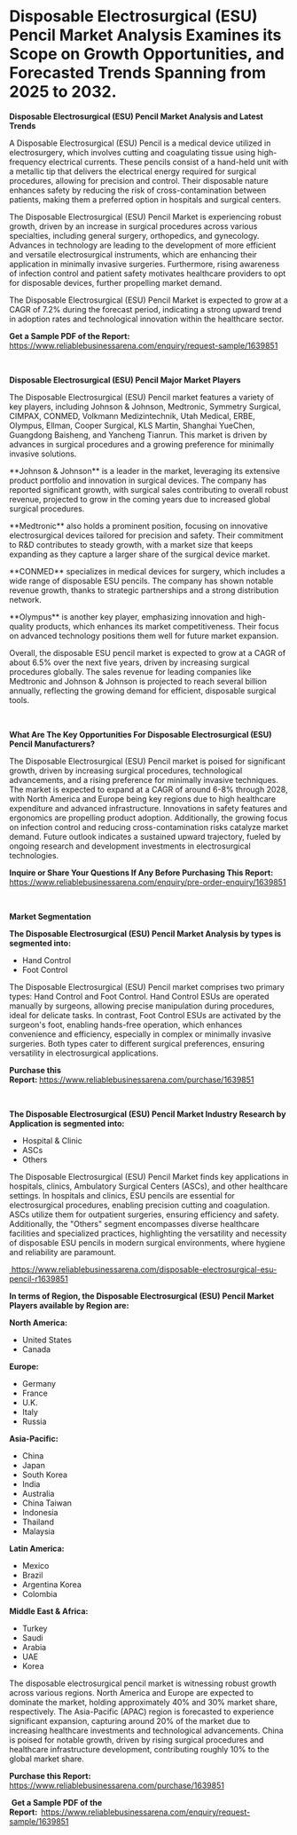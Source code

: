 <p><h1>Disposable Electrosurgical (ESU) Pencil Market Analysis Examines its Scope on Growth Opportunities, and Forecasted Trends Spanning from 2025 to 2032.</h1></p><p><strong>Disposable Electrosurgical (ESU) Pencil Market Analysis and Latest Trends</strong></p>
<p><p>A Disposable Electrosurgical (ESU) Pencil is a medical device utilized in electrosurgery, which involves cutting and coagulating tissue using high-frequency electrical currents. These pencils consist of a hand-held unit with a metallic tip that delivers the electrical energy required for surgical procedures, allowing for precision and control. Their disposable nature enhances safety by reducing the risk of cross-contamination between patients, making them a preferred option in hospitals and surgical centers.</p><p>The Disposable Electrosurgical (ESU) Pencil Market is experiencing robust growth, driven by an increase in surgical procedures across various specialties, including general surgery, orthopedics, and gynecology. Advances in technology are leading to the development of more efficient and versatile electrosurgical instruments, which are enhancing their application in minimally invasive surgeries. Furthermore, rising awareness of infection control and patient safety motivates healthcare providers to opt for disposable devices, further propelling market demand. </p><p>The Disposable Electrosurgical (ESU) Pencil Market is expected to grow at a CAGR of 7.2% during the forecast period, indicating a strong upward trend in adoption rates and technological innovation within the healthcare sector.</p></p>
<p><strong>Get a Sample PDF of the Report:&nbsp;</strong> <a href="https://www.reliablebusinessarena.com/enquiry/request-sample/1639851?utm_campaign=3039&utm_medium=2&utm_source=Github&utm_content=ia&utm_term=14042025&utm_id=disposable-electrosurgical-esu-pencil">https://www.reliablebusinessarena.com/enquiry/request-sample/1639851</a></p>
<p>&nbsp;</p>
<p><strong>Disposable Electrosurgical (ESU) Pencil Major Market Players</strong></p>
<p><p>The Disposable Electrosurgical (ESU) Pencil market features a variety of key players, including Johnson & Johnson, Medtronic, Symmetry Surgical, CIMPAX, CONMED, Volkmann Medizintechnik, Utah Medical, ERBE, Olympus, Ellman, Cooper Surgical, KLS Martin, Shanghai YueChen, Guangdong Baisheng, and Yancheng Tianrun. This market is driven by advances in surgical procedures and a growing preference for minimally invasive solutions. </p><p>**Johnson & Johnson** is a leader in the market, leveraging its extensive product portfolio and innovation in surgical devices. The company has reported significant growth, with surgical sales contributing to overall robust revenue, projected to grow in the coming years due to increased global surgical procedures.</p><p>**Medtronic** also holds a prominent position, focusing on innovative electrosurgical devices tailored for precision and safety. Their commitment to R&D contributes to steady growth, with a market size that keeps expanding as they capture a larger share of the surgical device market.</p><p>**CONMED** specializes in medical devices for surgery, which includes a wide range of disposable ESU pencils. The company has shown notable revenue growth, thanks to strategic partnerships and a strong distribution network. </p><p>**Olympus** is another key player, emphasizing innovation and high-quality products, which enhances its market competitiveness. Their focus on advanced technology positions them well for future market expansion.</p><p>Overall, the disposable ESU pencil market is expected to grow at a CAGR of about 6.5% over the next five years, driven by increasing surgical procedures globally. The sales revenue for leading companies like Medtronic and Johnson & Johnson is projected to reach several billion annually, reflecting the growing demand for efficient, disposable surgical tools.</p></p>
<p>&nbsp;</p>
<p><strong>What Are The Key Opportunities For Disposable Electrosurgical (ESU) Pencil Manufacturers?</strong></p>
<p><p>The Disposable Electrosurgical (ESU) Pencil market is poised for significant growth, driven by increasing surgical procedures, technological advancements, and a rising preference for minimally invasive techniques. The market is expected to expand at a CAGR of around 6-8% through 2028, with North America and Europe being key regions due to high healthcare expenditure and advanced infrastructure. Innovations in safety features and ergonomics are propelling product adoption. Additionally, the growing focus on infection control and reducing cross-contamination risks catalyze market demand. Future outlook indicates a sustained upward trajectory, fueled by ongoing research and development investments in electrosurgical technologies.</p></p>
<p><strong>Inquire or Share Your Questions If Any Before Purchasing This Report:</strong> <a href="https://www.reliablebusinessarena.com/enquiry/pre-order-enquiry/1639851?utm_campaign=3039&utm_medium=2&utm_source=Github&utm_content=ia&utm_term=14042025&utm_id=disposable-electrosurgical-esu-pencil">https://www.reliablebusinessarena.com/enquiry/pre-order-enquiry/1639851</a></p>
<p>&nbsp;</p>
<p><strong>Market Segmentation</strong></p>
<p><strong>The Disposable Electrosurgical (ESU) Pencil Market Analysis by types is segmented into:</strong></p>
<p><ul><li>Hand Control</li><li>Foot Control</li></ul></p>
<p><p>The Disposable Electrosurgical (ESU) Pencil market comprises two primary types: Hand Control and Foot Control. Hand Control ESUs are operated manually by surgeons, allowing precise manipulation during procedures, ideal for delicate tasks. In contrast, Foot Control ESUs are activated by the surgeon's foot, enabling hands-free operation, which enhances convenience and efficiency, especially in complex or minimally invasive surgeries. Both types cater to different surgical preferences, ensuring versatility in electrosurgical applications.</p></p>
<p><strong>Purchase this Report:&nbsp;</strong><a href="https://www.reliablebusinessarena.com/purchase/1639851?utm_campaign=3039&utm_medium=2&utm_source=Github&utm_content=ia&utm_term=14042025&utm_id=disposable-electrosurgical-esu-pencil">https://www.reliablebusinessarena.com/purchase/1639851</a></p>
<p>&nbsp;</p>
<p><strong>The Disposable Electrosurgical (ESU) Pencil Market Industry Research by Application is segmented into:</strong></p>
<p><ul><li>Hospital & Clinic</li><li>ASCs</li><li>Others</li></ul></p>
<p><p>The Disposable Electrosurgical (ESU) Pencil Market finds key applications in hospitals, clinics, Ambulatory Surgical Centers (ASCs), and other healthcare settings. In hospitals and clinics, ESU pencils are essential for electrosurgical procedures, enabling precision cutting and coagulation. ASCs utilize them for outpatient surgeries, ensuring efficiency and safety. Additionally, the "Others" segment encompasses diverse healthcare facilities and specialized practices, highlighting the versatility and necessity of disposable ESU pencils in modern surgical environments, where hygiene and reliability are paramount.</p></p>
<p><a href="https://www.reliablebusinessarena.com/disposable-electrosurgical-esu-pencil-r1639851?utm_campaign=3039&utm_medium=2&utm_source=Github&utm_content=ia&utm_term=14042025&utm_id=disposable-electrosurgical-esu-pencil">&nbsp;https://www.reliablebusinessarena.com/disposable-electrosurgical-esu-pencil-r1639851</a></p>
<p><strong>In terms of Region, the Disposable Electrosurgical (ESU) Pencil Market Players available by Region are:</strong></p>
<p>
    <p> <strong> North America: </strong>
        <ul>
            <li>United States</li>
            <li>Canada</li>
        </ul>
        </p> 
    <p> <strong> Europe: </strong>
        <ul>
            <li>Germany</li>
            <li>France</li>
            <li>U.K.</li>
            <li>Italy</li>
            <li>Russia</li>
        </ul>
        </p> 
    <p> <strong> Asia-Pacific: </strong>
        <ul>
            <li>China</li>
            <li>Japan</li>
            <li>South Korea</li>
            <li>India</li>
            <li>Australia</li>
            <li>China Taiwan</li>
            <li>Indonesia</li>
            <li>Thailand</li>
            <li>Malaysia</li>
        </ul>
        </p> 
    <p> <strong> Latin America: </strong>
        <ul>
            <li>Mexico</li>
            <li>Brazil</li>
            <li>Argentina Korea</li>
            <li>Colombia</li>
        </ul>
        </p> 
    <p> <strong> Middle East & Africa: </strong>
        <ul>
            <li>Turkey</li>
            <li>Saudi</li>
            <li>Arabia</li>
            <li>UAE</li>
            <li>Korea</li>
        </ul>
    </p>
    </p>
<p><p>The disposable electrosurgical pencil market is witnessing robust growth across various regions. North America and Europe are expected to dominate the market, holding approximately 40% and 30% market share, respectively. The Asia-Pacific (APAC) region is forecasted to experience significant expansion, capturing around 20% of the market due to increasing healthcare investments and technological advancements. China is poised for notable growth, driven by rising surgical procedures and healthcare infrastructure development, contributing roughly 10% to the global market share.</p></p>
<p><strong>Purchase this Report: </strong><a href="https://www.reliablebusinessarena.com/purchase/1639851?utm_campaign=3039&utm_medium=2&utm_source=Github&utm_content=ia&utm_term=14042025&utm_id=disposable-electrosurgical-esu-pencil">https://www.reliablebusinessarena.com/purchase/1639851</a></p>
<p>&nbsp;<strong>Get a Sample PDF of the Report:&nbsp;&nbsp;</strong><a href="https://www.reliablebusinessarena.com/enquiry/request-sample/1639851?utm_campaign=3039&utm_medium=2&utm_source=Github&utm_content=ia&utm_term=14042025&utm_id=disposable-electrosurgical-esu-pencil">https://www.reliablebusinessarena.com/enquiry/request-sample/1639851</a></p>
<p><strong></strong></p>
<p><p></p><p></p><p></p></p>